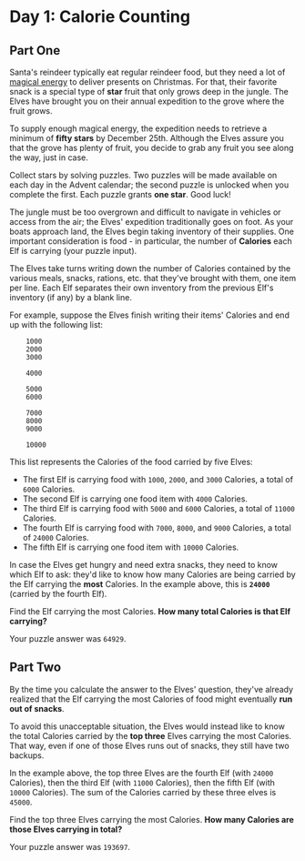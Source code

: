 # Day 1: Calorie Counting

## Part One

Santa's reindeer typically eat regular reindeer food, but they need a
lot of [magical energy](../../advent-2018/day-25) to deliver presents on Christmas.
For that, their favorite snack is a special type of **star** fruit that
only grows deep in the jungle. The Elves have brought you on their
annual expedition to the grove where the fruit grows.

To supply enough magical energy, the expedition needs to retrieve a
minimum of **fifty stars** by December 25th. Although the Elves assure you
that the grove has plenty of fruit, you decide to grab any fruit you see
along the way, just in case.

Collect stars by solving puzzles. Two puzzles will be made available on
each day in the Advent calendar; the second puzzle is unlocked when you
complete the first. Each puzzle grants **one star**. Good luck!

The jungle must be too overgrown and difficult to navigate in vehicles
or access from the air; the Elves' expedition traditionally goes on
foot. As your boats approach land, the Elves begin taking inventory of
their supplies. One important consideration is food - in particular, the
number of **Calories** each Elf is carrying (your puzzle input).

The Elves take turns writing down the number of Calories contained by
the various meals, snacks, rations, etc. that they've brought with them,
one item per line. Each Elf separates their own inventory from the
previous Elf's inventory (if any) by a blank line.

For example, suppose the Elves finish writing their items' Calories and
end up with the following list:

```
    1000
    2000
    3000

    4000

    5000
    6000

    7000
    8000
    9000

    10000
```

This list represents the Calories of the food carried by five Elves:

-   The first Elf is carrying food with `1000`, `2000`, and `3000`
    Calories, a total of `6000` Calories.
-   The second Elf is carrying one food item with `4000` Calories.
-   The third Elf is carrying food with `5000` and `6000` Calories, a
    total of `11000` Calories.
-   The fourth Elf is carrying food with `7000`, `8000`, and `9000`
    Calories, a total of `24000` Calories.
-   The fifth Elf is carrying one food item with `10000` Calories.

In case the Elves get hungry and need extra snacks, they need to know
which Elf to ask: they'd like to know how many Calories are being
carried by the Elf carrying the **most** Calories. In the example above,
this is **`24000`** (carried by the fourth Elf).

Find the Elf carrying the most Calories. **How many total Calories is
that Elf carrying?**

Your puzzle answer was `64929`.

## Part Two

By the time you calculate the answer to the Elves' question, they've
already realized that the Elf carrying the most Calories of food might
eventually **run out of snacks**.

To avoid this unacceptable situation, the Elves would instead like to
know the total Calories carried by the **top three** Elves carrying the
most Calories. That way, even if one of those Elves runs out of snacks,
they still have two backups.

In the example above, the top three Elves are the fourth Elf (with
`24000` Calories), then the third Elf (with `11000` Calories), then the
fifth Elf (with `10000` Calories). The sum of the Calories carried by
these three elves is `45000`.

Find the top three Elves carrying the most Calories. **How many Calories
are those Elves carrying in total?**

Your puzzle answer was `193697`.
